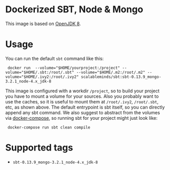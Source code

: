 # Dockerized SBT, Node & Mongo

This image is based on [OpenJDK 8](https://github.com/docker-library/openjdk/tree/master/8-jdk).

# Usage

You can run the default `sbt` command like this:

```
 docker run  --volume="$HOME/yourproject:/project" --volume="$HOME/.sbt:/root/.sbt" --volume="$HOME/.m2:/root/.m2" --volume="$HOME/.ivy2:/root/.ivy2" scalableminds/sbt:sbt-0.13.9_mongo-3.2.1_node-4.x_jdk-8
```

This image is configured with a workdir `/project`, so to build your project you have to mount a volume for your sources. Also you probably want to use the caches, so it is useful to mount them at `/root/.ivy2`, `/root/.sbt`, etc, as shown above.
The default entrypoint is sbt itself, so you can directly append any sbt command. We also suggest to abstract from the volumes via [docker-compose](https://docs.docker.com/compose), so running sbt for your project might just look like:

```
 docker-compose run sbt clean compile
```

# Supported tags

- `sbt-0.13.9_mongo-3.2.1_node-4.x_jdk-8`
